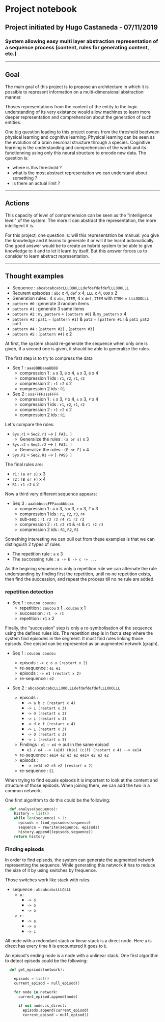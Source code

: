 # Project notebook
## Project initiated by Hugo Castaneda - 07/11/2019
### System allowing easy multi layer abstraction representation of a sequence process (content, rules for generating content, etc.)

---
## Goal

The main goal of this project is to propose an architecture in which it is possible to represent information on a multi-dimensional abstraction manner.

Thoses representations from the content of the entity to the logic understanding of its very existance would allow machines to learn more deeper representation and comprehension about the generation of such entities.

One big question leading to this project comes from the threshold beetween physical learning and cognitive learning. Physical learning can be seen as the evolution of a brain neuronal structure through a species. Coginitive learning is the understanding and comprehension of the world and its functionning using only this neural structure to encode new data. The question is:
 * where is this threshold ?
 * what is the most abstract representation we can understand about something ?
 * is there an actual limit ?

---
## Actions

This capacity of level of comprehension can be seen as the "intelligence level" of the system. The more it can abstract the representation, the more intelligent it is.

For this project, one question is: will this representation be manual: you give the knowledge and it learns to generate it or will it be learnt automatically. One good answer would be to create an hybrid system to be able to give knowledge to it and to let it learn by itself. But this answer forces us to consider to learn abstract representation.

---
## Thought examples

 * Sequence : `abcabcabcabcLLLOOOLLLdefdefdefdefLLLOOOLLL`
 * Recurent episodes : `abc` x 4, `def` x 4, `LLL` x 4, `OOO` x 2
 * Generation rules : 4 x `abc`, `ITEM`, 4 x `def`, `ITEM` with `ITEM = LLLOOOLLL`
 * `pattern #0` : generate 3 random items
 * `pattern #1` : generate 3 same items
 * `pattern #2` : `my_pattern` = `[pattern #0]` & `my_pattern` x 4
 * `pattern #3` : `pat1` = `[pattern #1]` & `pat2` = `[pattern #1]` & `pat1 pat2 pat1`
 * `pattern #4` : `[pattern #2]` , `[pattern #3]`
 * `pattern #5` : `[pattern #4]` x 2

At first, the system should re-generate the sequence when only one is given, if a second one is given, it should be able to generalize the rules.

The first step is to try to compress the data

 * Seq 1 : `aaaBBBBaaaBBBB`
   * compression 1 : `a` x 3, `B` x 4, `a` x 3, `B` x 4
   * compression 1 ids : `r1`, `r2`, `r1`, `r2`
   * compression 2 : `r1 r2` x 2
   * compression 2 ids : `R1`
 * Seq 2 : `sssFFFFsssFFFF`
   * compression 1 : `s` x 3, `F` x 4, `s` x 3, `F` x 4
   * compression 1 ids : `r1`, `r2`, `r1`, `r2`
   * compression 2 : `r1 r2` x 2
   * compression 2 ids : `R1`

Let's compare the rules:
 * `Sys.r1` = `Seq2.r1` --> `[ FAIL ]`
   * Generalize the rules : `(a or s)` x 3
 * `Sys.r2` = `Seq2.r2` --> `[ FAIL ]`
   * Generalize the rules : `(B or F)` x 4
 * `Sys.R1` = `Seq2.R1` --> `[ PASS ]`

The final rules are:
 * `r1` : `(a or s)` x 3
 * `r2` : `(B or F)` x 4
 * `R1` : `r1 r2` x 2

Now a third very different sequence appears:

 * Seq 3 : `aaabbbcccFFFaaabbbccc`
   * compression 1 : `a` x 3, `b` x 3, `c` x 3, `F` x 3
   * compression 1 ids : `r1`, `r2`, `r3`, `r4`
   * sub-seq : `r1 r2 r3 r4 r1 r2 r3`
   * compression 2 : `r1 r2 r3` & `r4` & `r1 r2 r3`
   * compression 2 ids : `R1`, `R2`, `R1`

Something interesting we can pull out from these examples is that we can distinguish 2 types of rules
 * The repetition rule : `a` x 3
 * The successing rule : `a -> b -> c -> ...`

As the begining sequence is only a repetition rule we can alternate the rule understanding by finding first the repetition, until no ne repetition exists, then find the succession, and repeat the process till no ne rule are added.

### repetition detection

 * Seq 1 : `coucou coucou`
   * repetition : `coucou` x 1 , `coucou` x 1
   * succession : `r1 -> r1`
   * repetition : `r1` x 2

Finally, the "succession" step is only a re-symbolisation of the sequence using the defined rules ids. The repetition step is in fact a step where the system find episodes in the segment. It must find rules linking those episods. One episod can be represented as an augmented network (graph).

 * Seq 1 : `coucou coucou`
   * episods : `-> c o u (restart x 2)`
   * re-sequence : `e1 e1`
   * episods : `-> e1 (restart x 2)`
   * re-sequence : `e2`

 * Seq 2 : `abcabcabcabcLLLOOOLLLdefdefdefdefLLLOOOLLL`
   * episods : 
     *  `-> a b c (restart x 4)`
     *  `-> L (restart x 3)`
     *  `-> O (restart x 3)`
     *  `-> L (restart x 3)`
     *  `-> d e f (restart x 4)`
     *  `-> L (restart x 3)`
     *  `-> O (restart x 3)`
     *  `-> L (restart x 3)`
   *  Findings : `e1 ~ e4` -> put in the same episod
      *  `e1 / e4 --> (a|d) (b|e) (c|f) (restart x 4) --> ee14`
   * re-sequence : `ee14 e2 e3 e2 ee14 e2 e3 e2`
   * episods : 
     * `-> ee14 e2 e3 e2 (restart x 2)`
   * re-sequence : `E1`

When trying to find equals episods it is important to look at the content and structure of those epidods. When joining them, we can add the two in a common network.

One first algorithm to do this could be the following:
``` python
  def analyse(sequence):
    history = list()
    while len(sequence) > 1:
      episods = find_episodes(sequence)
      sequence = rewrite(sequence, episods)
      history.append((episods,sequence))
    return history
```

### Finding episods

In order to find episods, the system can generate the augmented network representing the sequence. While generating this network it has to reduce the size of it by using switches by frequence.

Those switches work like stack with rules.

 * sequence : `abcabcabcLLLOLLL`
   * `a` :
     * `-> b`
     * `-> b`
     * `-> b`
   * `c` :
     * `-> a`
     * `-> a`
     * `-> L`

All node with a redondant stack or linear stack is a direct node. Here `a` is direct has every time it is encountered it goes to `b`.

An episod's ending node is a node with a unlinear stack. One first algorithm to detect episods could be the following:
``` python
  def get_epsiods(network):

    episods = list()
    current_episod = null_episod()

    for node in network:
      current_episod.append(node)
      
      if not node.is_direct:
        episods.append(current_episod)
        current_episod = null_episod()

```